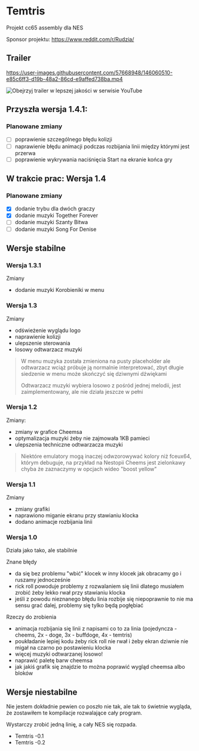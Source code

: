 # Temtris

Projekt cc65 assembly dla NES

Sponsor projektu: <https://www.reddit.com/r/Rudzia/>

## Trailer

https://user-images.githubusercontent.com/57668948/146060510-e85c6ff3-d19b-48a2-86cd-e9affed738ba.mp4

![Obejrzyj trailer w lepszej jakości w serwisie YouTube](https://youtu.be/FPVM0gv1Cn8)

## Przyszła wersja 1.4.1:

### Planowane zmiany

- [ ] poprawienie szczególnego błędu kolizji
- [ ] naprawienie błędu animacji podczas rozbijania linii między którymi jest przerwa
- [ ] poprawienie wykrywania naciśnięcia Start na ekranie końca gry

## W trakcie prac: Wersja 1.4

### Planowane zmiany

- [X] dodanie trybu dla dwóch graczy
- [X] dodanie muzyki Together Forever
- [ ] dodanie muzyki Szanty Bitwa
- [ ] dodanie muzyki Song For Denise

## Wersje stabilne

### Wersja 1.3.1

Zmiany

- dodanie muzyki Korobieniki w menu

### Wersja 1.3

Zmiany

- odświeżenie wyglądu logo
- naprawienie kolizji
- ulepszenie sterowania
- losowy odtwarzacz muzyki

> W menu muzyka została zmieniona na pusty placeholder ale odtwarzacz wciąż próbuje ją normalnie interpretować, zbyt długie siedzenie w menu może skończyć się dziwnymi dźwiękami
>
> Odtwarzacz muzyki wybiera losowo z pośród jednej melodii, jest zaimplementowany, ale nie działa jeszcze w pełni

### Wersja 1.2

Zmiany:

- zmiany w grafice Cheemsa
- optymalizacja muzyki żeby nie zajmowała 1KB pamieci
- ulepszenia techniczne odtwarzacza muzyki

> Niektóre emulatory mogą inaczej odwzorowywać kolory niż fceux64, którym debuguje, na przykład na Nestopii Cheems jest zielonkawy chyba że zaznaczymy w opcjach wideo "boost yellow"

### Wersja 1.1

Zmiany

- zmiany grafiki
- naprawiono miganie ekranu przy stawianiu klocka
- dodano animacje rozbijania linii

### Wersja 1.0

Działa jako tako, ale stabilnie

Znane błędy

- da się bez problemu "wbić" klocek w inny klocek jak obracamy go i ruszamy jednocześnie
- rick roll powoduje problemy z rozwalaniem się linii dlatego musiałem zrobić żeby lekko rwał przy stawianiu klocka
- jeśli z powodu nieznanego błędu linia rozbije się niepoprawnie to nie ma sensu grać dalej, problemy się tylko będą pogłębiać

Rzeczy do zrobienia

- animacja rozbijania się linii z napisami co to za linia (pojedyncza - cheems, 2x - doge, 3x - buffdoge, 4x - temtris)
- poukładanie lepiej kodu żeby rick roll nie rwał i żeby ekran dziwnie nie migał na czarno po postawieniu klocka
- więcej muzyki odtwarzanej losowo!
- naprawić paletę barw cheemsa
- jak jakiś grafik się znajdzie to można poprawić wygląd cheemsa albo bloków

## Wersje niestabilne

Nie jestem dokładnie pewien co poszło nie tak, ale tak to świetnie wygląda, że zostawiłem te kompilacje rozwalające cały program.

Wystarczy zrobić jedną linię, a cały NES się rozpada.

- Temtris -0.1
- Temtris -0.2
